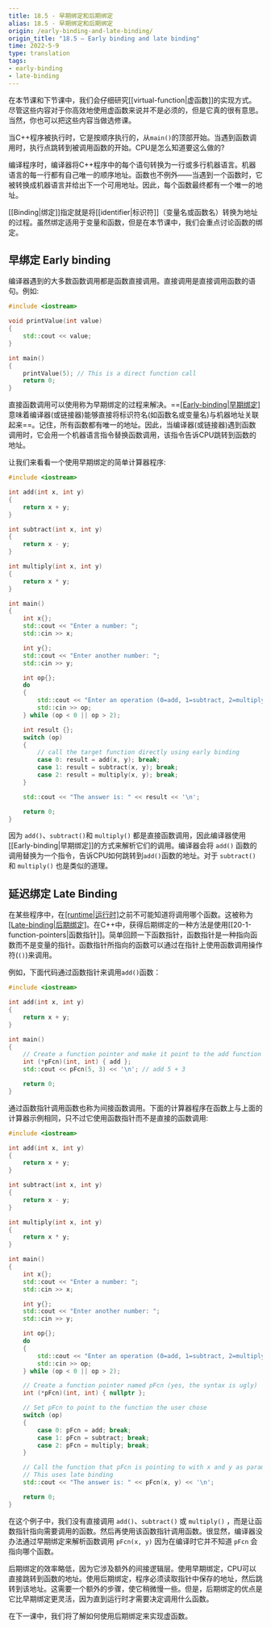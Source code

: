 ```yaml
---
title: 18.5 - 早期绑定和后期绑定
alias: 18.5 - 早期绑定和后期绑定
origin: /early-binding-and-late-binding/
origin_title: "18.5 — Early binding and late binding"
time: 2022-5-9
type: translation
tags:
- early-binding
- late-binding
---
```



在本节课和下节课中，我们会仔细研究[[virtual-function|虚函数]]的实现方式。尽管这些内容对于你高效地使用虚函数来说并不是必须的，但是它真的很有意思。当然，你也可以把这些内容当做选修课。

当C++程序被执行时，它是按顺序执行的，从`main()`的顶部开始。当遇到函数调用时，执行点跳转到被调用函数的开始。CPU是怎么知道要这么做的?

编译程序时，编译器将C++程序中的每个语句转换为一行或多行机器语言。机器语言的每一行都有自己唯一的顺序地址。函数也不例外——当遇到一个函数时，它被转换成机器语言并给出下一个可用地址。因此，每个函数最终都有一个唯一的地址。

[[Binding|绑定]]指定就是将[[identifier|标识符]]（变量名或函数名）转换为地址的过程。虽然绑定适用于变量和函数，但是在本节课中，我们会重点讨论函数的绑定。

## 早绑定 Early binding

编译器遇到的大多数函数调用都是函数直接调用。直接调用是直接调用函数的语句。例如:


```cpp
#include <iostream>

void printValue(int value)
{
    std::cout << value;
}

int main()
{
    printValue(5); // This is a direct function call
    return 0;
}
```

直接函数调用可以使用称为早期绑定的过程来解决。==[[Early-binding|早期绑定]](也称为静态绑定)意味着编译器(或链接器)能够直接将标识符名(如函数名或变量名)与机器地址关联起来==。记住，所有函数都有唯一的地址。因此，当编译器(或链接器)遇到函数调用时，它会用一个机器语言指令替换函数调用，该指令告诉CPU跳转到函数的地址。

让我们来看看一个使用早期绑定的简单计算器程序:

```cpp
#include <iostream>

int add(int x, int y)
{
    return x + y;
}

int subtract(int x, int y)
{
    return x - y;
}

int multiply(int x, int y)
{
    return x * y;
}

int main()
{
    int x{};
    std::cout << "Enter a number: ";
    std::cin >> x;

    int y{};
    std::cout << "Enter another number: ";
    std::cin >> y;

    int op{};
    do
    {
        std::cout << "Enter an operation (0=add, 1=subtract, 2=multiply): ";
        std::cin >> op;
    } while (op < 0 || op > 2);

    int result {};
    switch (op)
    {
        // call the target function directly using early binding
        case 0: result = add(x, y); break;
        case 1: result = subtract(x, y); break;
        case 2: result = multiply(x, y); break;
    }

    std::cout << "The answer is: " << result << '\n';

    return 0;
}
```


因为 `add()`、`subtract()`和 `multiply()` 都是直接函数调用，因此编译器使用[[Early-binding|早期绑定]]的方式来解析它们的调用。编译器会将 `add()` 函数的调用替换为一个指令，告诉CPU如何跳转到`add()`函数的地址。对于 `subtract()` 和 `multiply()` 也是类似的道理。

## 延迟绑定 Late Binding

在某些程序中，在[[runtime|运行时]](程序运行时)之前不可能知道将调用哪个函数。这被称为[[Late-binding|后期绑定]](或动态绑定)。在C++中，获得后期绑定的一种方法是使用[[20-1-function-pointers|函数指针]]。简单回顾一下函数指针，函数指针是一种指向函数而不是变量的指针。函数指针所指向的函数可以通过在指针上使用函数调用操作符(`()`)来调用。

例如，下面代码通过函数指针来调用`add()`函数：

```cpp
#include <iostream>

int add(int x, int y)
{
    return x + y;
}

int main()
{
    // Create a function pointer and make it point to the add function
    int (*pFcn)(int, int) { add };
    std::cout << pFcn(5, 3) << '\n'; // add 5 + 3

    return 0;
}
```

通过函数指针调用函数也称为间接函数调用。下面的计算器程序在函数上与上面的计算器示例相同，只不过它使用函数指针而不是直接的函数调用:


```cpp
#include <iostream>

int add(int x, int y)
{
    return x + y;
}

int subtract(int x, int y)
{
    return x - y;
}

int multiply(int x, int y)
{
    return x * y;
}

int main()
{
    int x{};
    std::cout << "Enter a number: ";
    std::cin >> x;

    int y{};
    std::cout << "Enter another number: ";
    std::cin >> y;

    int op{};
    do
    {
        std::cout << "Enter an operation (0=add, 1=subtract, 2=multiply): ";
        std::cin >> op;
    } while (op < 0 || op > 2);

    // Create a function pointer named pFcn (yes, the syntax is ugly)
    int (*pFcn)(int, int) { nullptr };

    // Set pFcn to point to the function the user chose
    switch (op)
    {
        case 0: pFcn = add; break;
        case 1: pFcn = subtract; break;
        case 2: pFcn = multiply; break;
    }

    // Call the function that pFcn is pointing to with x and y as parameters
    // This uses late binding
    std::cout << "The answer is: " << pFcn(x, y) << '\n';

    return 0;
}
```


在这个例子中，我们没有直接调用 `add()`、`subtract()` 或 `multiply()` ，而是让函数指针指向需要调用的函数。然后再使用该函数指针调用函数。很显然，编译器没办法通过早期绑定来解析函数调用 `pFcn(x, y)` 因为在编译时它并不知道 `pFcn` 会指向哪个函数。

后期绑定的效率略低，因为它涉及额外的间接逻辑层。使用早期绑定，CPU可以直接跳转到函数的地址。使用后期绑定，程序必须读取指针中保存的地址，然后跳转到该地址。这需要一个额外的步骤，使它稍微慢一些。但是，后期绑定的优点是它比早期绑定更灵活，因为直到运行时才需要决定调用什么函数。

在下一课中，我们将了解如何使用后期绑定来实现虚函数。
